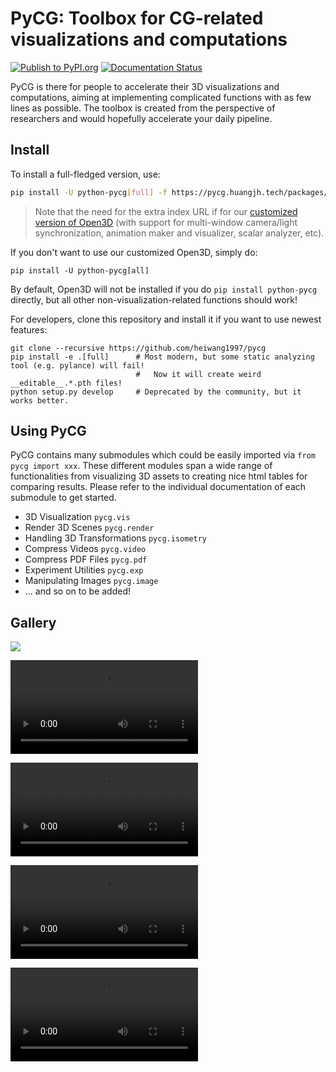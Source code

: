 # PyCG: Toolbox for CG-related visualizations and computations

[![Publish to PyPI.org](https://github.com/heiwang1997/pycg/actions/workflows/publish.yml/badge.svg)](https://github.com/heiwang1997/pycg/actions/workflows/publish.yml)
[![Documentation Status](https://readthedocs.org/projects/pycg/badge/?version=latest)](https://pycg.readthedocs.io/en/latest/?badge=latest)

PyCG is there for people to accelerate their 3D visualizations and computations, aiming at implementing complicated functions with as few lines as possible.
The toolbox is created from the perspective of researchers and would hopefully accelerate your daily pipeline.

## Install

To install a full-fledged version, use:
```bash
pip install -U python-pycg[full] -f https://pycg.huangjh.tech/packages/index.html
```

> Note that the need for the extra index URL if for our [customized version of Open3D](https://github.com/heiwang1997/Open3D) (with support for multi-window camera/light synchronization, animation maker and visualizer, scalar analyzer, etc).

If you don't want to use our customized Open3D, simply do:
```shell
pip install -U python-pycg[all]
```

By default, Open3D will not be installed if you do `pip install python-pycg` directly, but all other non-visualization-related functions should work!

For developers, clone this repository and install it if you want to use newest features:
```shell
git clone --recursive https://github.com/heiwang1997/pycg
pip install -e .[full]      # Most modern, but some static analyzing tool (e.g. pylance) will fail!
                            #   Now it will create weird __editable__.*.pth files!
python setup.py develop     # Deprecated by the community, but it works better.
```

## Using PyCG

PyCG contains many submodules which could be easily imported via `from pycg import xxx`.
These different modules span a wide range of functionalities from visualizing 3D assets to creating nice html tables for comparing results.
Please refer to the individual documentation of each submodule to get started.

- 3D Visualization `pycg.vis`
- Render 3D Scenes `pycg.render`
- Handling 3D Transformations `pycg.isometry`
- Compress Videos `pycg.video`
- Compress PDF Files `pycg.pdf`
- Experiment Utilities `pycg.exp`
- Manipulating Images `pycg.image`
- ... and so on to be added!

## Gallery

![](demo/render.png)

<video src="docs/demo/scene_show.mp4" controls autoplay></video>

<video src="docs/demo/selection.mp4" controls autoplay></video>

<video src="docs/demo/animation_light.mp4" controls autoplay></video>

<video src="docs/demo/animation_arrow.mp4" controls autoplay></video>
